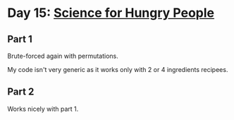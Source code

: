 # Day 15: [Science for Hungry People](https://adventofcode.com/2015/day/15)

## Part 1

Brute-forced again with permutations.

My code isn't very generic as it works only with 2 or 4 ingredients recipees.

## Part 2

Works nicely with part 1.